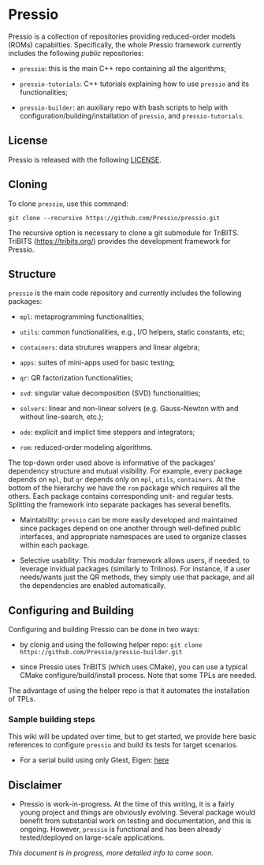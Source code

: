 
# Pressio

Pressio is a collection of repositories providing reduced-order models (ROMs) capabilties.
Specifically, the whole Pressio framework currently includes the following *public* repositories: 

* `pressio`: this is the main C++ repo containing all the algorithms;

* `pressio-tutorials`: C++ tutorials explaining how to use `pressio` and its functionalities; 

* `pressio-builder`: an auxiliary repo with bash scripts to help with configuration/building/installation of `pressio`, and `pressio-tutorials`.


## License
Pressio is released with the following [LICENSE](./LICENSE).

## Cloning
To clone `pressio`, use this command:
```
git clone --recursive https://github.com/Pressio/pressio.git
```
The recursive option is necessary to clone a git submodule for TriBITS.
TriBITS (https://tribits.org/) provides the development framework for Pressio.

## Structure 

`pressio` is the main code repository and currently includes the following packages: 

* `mpl`: metaprogramming functionalities;

* `utils`: common functionalities, e.g., I/O helpers, static constants, etc;

* `containers`: data strutures wrappers and linear algebra;

* `apps`: suites of mini-apps used for basic testing;

* `qr`: QR factorization functionalities;

* `svd`: singular value decomposition (SVD) functionalities;

* `solvers`: linear and non-linear solvers (e.g. Gauss-Newton with and without line-search, etc.);

* `ode`: explicit and implict time steppers and integrators;

* `rom`: reduced-order modeling algorithms.

The top-down order used above is informative of the packages' dependency structure and mutual visibility. For example, every package depends on `mpl`,
but `qr` depends only on `mpl`, `utils`, `containers`. At the bottom of the hierarchy we have the `rom` package which requires all the others.
Each package contains corresponding unit- and regular tests. Splitting the framework into separate packages has several benefits.
* Maintability: `pressio` can be more easily developed and maintained since packages depend on one another through well-defined public interfaces, and appropriate namespaces are used to organize classes within each package.

* Selective usability: This modular framework allows users, if needed, to leverage invidual packages (similarly to Trilinos). For instance, if a user needs/wants just the QR methods, they simply use that package, and all the dependencies are enabled automatically.



## Configuring and Building
Configuring and building Pressio can be done in two ways: 

* by clonig and using the following helper repo: `git clone https://github.com/Pressio/pressio-builder.git`

* since Pressio uses TriBITS (which uses CMake), you can use a typical CMake configure/build/install process. Note that some TPLs are needed. 

The advantage of using the helper repo is that it automates the installation of TPLs. 

### Sample building steps

This wiki will be updated over time, but to get started, we provide here basic references 
to configure `pressio` and build its tests for target scenarios. 

* For a serial build using only Gtest, Eigen: [here](./wiki/build_serial.md)



## Disclaimer

* Pressio is work-in-progress. At the time of this writing, it is a fairly young project and things are obviously evolving. Several package would benefit from substantial work on testing and documentation, and this is ongoing. However, `pressio` is functional and has been already tested/deployed on large-scale applications.

*This document is in progress, more detailed info to come soon.*







